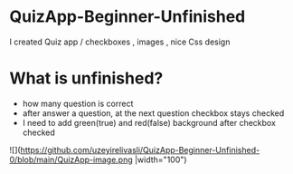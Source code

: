 # QuizApp-Beginner-Unfinished
 I created Quiz app / checkboxes , images , nice Css design
 
 # What is unfinished?
 - how many question is correct
 - after answer a question, at the next question checkbox stays checked
 - I need to add green(true) and red(false) background after checkbox checked
 
 ![](https://github.com/uzeyirelivasli/QuizApp-Beginner-Unfinished-0/blob/main/QuizApp-image.png |width="100")
